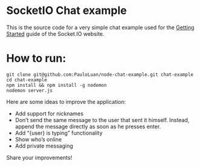 # SocketIO Chat example

This is the source code for a very simple chat example used for 
the [Getting Started](http://socket.io/get-started/chat/) guide 
of the Socket.IO website.

# How to run:

	git clone git@github.com:PauloLuan/node-chat-example.git chat-example
	cd chat-example
	npm install && npm install -g nodemon
	nodemon server.js

Here are some ideas to improve the application:

- Add support for nicknames
- Don’t send the same message to the user that sent it himself. Instead, append the message directly as soon as he presses enter.
- Add “{user} is typing” functionality
- Show who’s online
- Add private messaging

Share your improvements!
